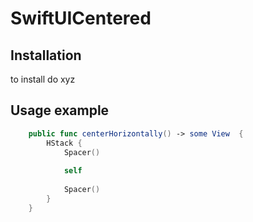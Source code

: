 # SwiftUICentered

## Installation

to install do xyz

## Usage example

```swift
    public func centerHorizontally() -> some View  {
        HStack {
            Spacer()
            
            self
            
            Spacer()
        }
    }
 
```
